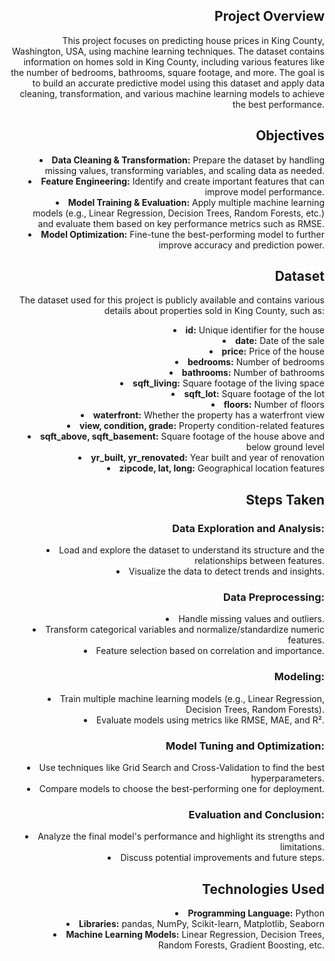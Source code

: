 <h2 style="text-align: right;">Project Overview</h2>
<p style="text-align: right;">
    This project focuses on predicting house prices in King County, Washington, USA, using machine learning techniques.
    The dataset contains information on homes sold in King County, including various features like the number of bedrooms,
    bathrooms, square footage, and more. The goal is to build an accurate predictive model using this dataset and apply 
    data cleaning, transformation, and various machine learning models to achieve the best performance.
</p>

<h2 style="text-align: right;">Objectives</h2>
<ul style="text-align: right; list-style-position: inside;">
    <li><strong>Data Cleaning & Transformation:</strong> Prepare the dataset by handling missing values, transforming variables, and scaling data as needed.</li>
    <li><strong>Feature Engineering:</strong> Identify and create important features that can improve model performance.</li>
    <li><strong>Model Training & Evaluation:</strong> Apply multiple machine learning models (e.g., Linear Regression, Decision Trees, Random Forests, etc.) and evaluate them based on key performance metrics such as RMSE.</li>
    <li><strong>Model Optimization:</strong> Fine-tune the best-performing model to further improve accuracy and prediction power.</li>
</ul>

<h2 style="text-align: right;">Dataset</h2>
<p style="text-align: right;">The dataset used for this project is publicly available and contains various details about properties sold in King County, such as:</p>
<ul style="text-align: right; list-style-position: inside;">
    <li><strong>id:</strong> Unique identifier for the house</li>
    <li><strong>date:</strong> Date of the sale</li>
    <li><strong>price:</strong> Price of the house</li>
    <li><strong>bedrooms:</strong> Number of bedrooms</li>
    <li><strong>bathrooms:</strong> Number of bathrooms</li>
    <li><strong>sqft_living:</strong> Square footage of the living space</li>
    <li><strong>sqft_lot:</strong> Square footage of the lot</li>
    <li><strong>floors:</strong> Number of floors</li>
    <li><strong>waterfront:</strong> Whether the property has a waterfront view</li>
    <li><strong>view, condition, grade:</strong> Property condition-related features</li>
    <li><strong>sqft_above, sqft_basement:</strong> Square footage of the house above and below ground level</li>
    <li><strong>yr_built, yr_renovated:</strong> Year built and year of renovation</li>
    <li><strong>zipcode, lat, long:</strong> Geographical location features</li>
</ul>

<h2 style="text-align: right;">Steps Taken</h2>

<h3 style="text-align: right;">Data Exploration and Analysis:</h3>
<ul style="text-align: right; list-style-position: inside;">
    <li>Load and explore the dataset to understand its structure and the relationships between features.</li>
    <li>Visualize the data to detect trends and insights.</li>
</ul>

<h3 style="text-align: right;">Data Preprocessing:</h3>
<ul style="text-align: right; list-style-position: inside;">
    <li>Handle missing values and outliers.</li>
    <li>Transform categorical variables and normalize/standardize numeric features.</li>
    <li>Feature selection based on correlation and importance.</li>
</ul>

<h3 style="text-align: right;">Modeling:</h3>
<ul style="text-align: right; list-style-position: inside;">
    <li>Train multiple machine learning models (e.g., Linear Regression, Decision Trees, Random Forests).</li>
    <li>Evaluate models using metrics like RMSE, MAE, and R².</li>
</ul>

<h3 style="text-align: right;">Model Tuning and Optimization:</h3>
<ul style="text-align: right; list-style-position: inside;">
    <li>Use techniques like Grid Search and Cross-Validation to find the best hyperparameters.</li>
    <li>Compare models to choose the best-performing one for deployment.</li>
</ul>

<h3 style="text-align: right;">Evaluation and Conclusion:</h3>
<ul style="text-align: right; list-style-position: inside;">
    <li>Analyze the final model's performance and highlight its strengths and limitations.</li>
    <li>Discuss potential improvements and future steps.</li>
</ul>

<h2 style="text-align: right;">Technologies Used</h2>
<ul style="text-align: right; list-style-position: inside;">
    <li><strong>Programming Language:</strong> Python</li>
    <li><strong>Libraries:</strong> pandas, NumPy, Scikit-learn, Matplotlib, Seaborn</li>
    <li><strong>Machine Learning Models:</strong> Linear Regression, Decision Trees, Random Forests, Gradient Boosting, etc.</li>
</ul>
